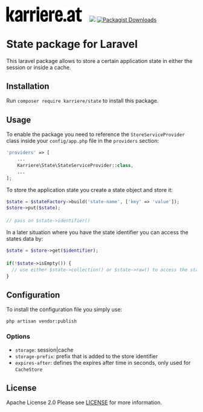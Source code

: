 <a href="https://www.karriere.at/" target="_blank"><img width="200" src="https://raw.githubusercontent.com/karriereat/.github/main/profile/logo.svg"></a>
<span>&nbsp;&nbsp;&nbsp;</span>
![](https://github.com/karriereat/state/workflows/CI/badge.svg)
[![Packagist Downloads](https://img.shields.io/packagist/dt/karriere/state.svg?style=flat-square)](https://packagist.org/packages/karriere/state)

# State package for Laravel

This laravel package allows to store a certain application state in either the session or inside a cache.

## Installation

Run `composer require karriere/state` to install this package.

## Usage

To enable the package you need to reference the `StoreServiceProvider` class inside your `config/app.php` file in the `providers` section:
```php
'providers' => [
    ...
    Karriere\State\StateServiceProvider::class,
    ...
];
```

To store the application state you create a state object and store it:
```php
$state = $stateFactory->build('state-name', ['key' => 'value']);
$store->put($state);

// pass on $state->identifier()
```

In a later situation where you have the state identifier you can access the states data by:
```php
$state = $store->get($identifier);

if(!$state->isEmpty()) {
  // use either $state->collection() or $state->raw() to access the state data
}
```

## Configuration
To install the configuration file you simply use:
```
php artisan vendor:publish
```

### Options
* `storage`: session|cache
* `storage-prefix`: prefix that is added to the store identifier
* `expires-after`: defines the expires after time in seconds, only used for `CacheStore`

## License

Apache License 2.0 Please see [LICENSE](LICENSE) for more information.
